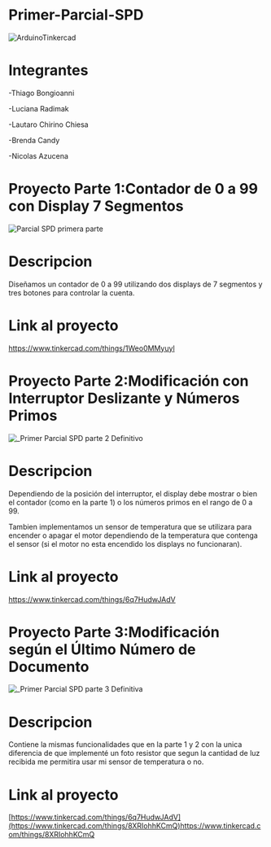 # Primer-Parcial-SPD
![ArduinoTinkercad](https://github.com/Thiagobongioanni/Primer-Parcial-SPD/assets/98613140/9141c0f3-8ab1-401a-be6e-87b893d2da17)
# Integrantes
-Thiago Bongioanni

-Luciana Radimak

-Lautaro Chirino Chiesa

-Brenda Candy

-Nicolas Azucena
# Proyecto Parte 1:Contador de 0 a 99 con Display 7 Segmentos
![Parcial SPD primera parte](https://github.com/Thiagobongioanni/Primer-Parcial-SPD/assets/98613140/a8fdac8b-a5d9-4dd4-a1e0-c78004f22876)
# Descripcion
Diseñamos un contador de 0 a 99 utilizando dos displays de 7 segmentos y tres botones para
controlar la cuenta.
# Link al proyecto
https://www.tinkercad.com/things/1Weo0MMyuyl

# Proyecto Parte 2:Modificación con Interruptor Deslizante y Números Primos
![_Primer Parcial SPD parte 2 Definitivo](https://github.com/Thiagobongioanni/Primer-Parcial-SPD/assets/98613140/e0f6fa69-5042-42c5-896f-e97b91de167c)
# Descripcion
Dependiendo de la posición del interruptor, el display debe mostrar o bien el contador (como
en la parte 1) o los números primos en el rango de 0 a 99.

Tambien implementamos un sensor de temperatura que se utilizara para encender o apagar el motor dependiendo de la temperatura que contenga el sensor (si el motor no esta encendido los displays no funcionaran).
# Link al proyecto
https://www.tinkercad.com/things/6q7HudwJAdV
# Proyecto Parte 3:Modificación según el Último Número de Documento
![_Primer Parcial SPD parte 3 Definitiva](https://github.com/Thiagobongioanni/Primer-Parcial-SPD/assets/98613140/bd758657-f020-41d1-897e-2dca6fc209ea)
# Descripcion
Contiene la mismas funcionalidades que en la parte 1 y 2 con la unica diferencia de que implementé un foto resistor que segun la cantidad de luz recibida me permitira usar mi sensor de temperatura o no.
# Link al proyecto
[https://www.tinkercad.com/things/6q7HudwJAdV](https://www.tinkercad.com/things/8XRIohhKCmQ)https://www.tinkercad.com/things/8XRIohhKCmQ
